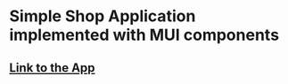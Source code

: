# Simple Shop Application implemented with MUI components

## [Link to the App](https://leonid-vegera.github.io/material_ui_research/)
